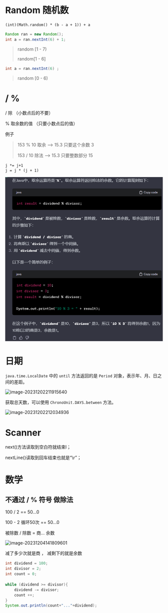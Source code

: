 # Random 随机数

`(int)(Math.random() * (b - a + 1)) + a`

```java
Random ran = new Random();
int a = ran.nextInt(6) + 1;
```

> random [1 - 7)
>
> random[1 - 6]

```java
int a = ran.nextInt(6) ;
```

> random [0 - 6)

# / %

/ 除 （小数点后的不要）

% 取余数的值 （只要小数点后的值）

例子

> 153 % 10  取余 --> 15.3  只要这个余数 3 
>
> 153 / 10 除法 --> 15.3 只要整数部分  15

```
j *= j+1
j = j * (j + 1)
```

![image-20231219131259052](https://raw.githubusercontent.com/knellwake/Notes/main/img/image-20231219131259052.png)

# 日期

`java.time.LocalDate` 中的 `until` 方法返回的是 `Period` 对象，表示年、月、日之间的差距。

![image-20231202211915640](https://raw.githubusercontent.com/GavinGroves/Notes/main/img/image-20231202211915640.png)

获取总天数，可以使用 `ChronoUnit.DAYS.between` 方法。

![image-20231202212034936](https://raw.githubusercontent.com/GavinGroves/Notes/main/img/image-20231202212034936.png)

# Scanner

next()方法读取到空白符就结束l；

nextLine()读取到回车结束也就是“\r”；

# 数学

## 不通过 / % 符号 做除法

100 / 2 == 50...0

100 - 2 循环50次 == 50...0

被除数 / 除数 = 商... 余数 

![image-20231204141809601](https://raw.githubusercontent.com/GavinGroves/Notes/main/img/image-20231204141809601.png)

减了多少次就是商 ， 减剩下的就是余数

```java
int dividend = 100;
int divisor = 2;
int count = 0;

while (dividend >= divisor){
    dividend -= divisor;
    count ++;
}
System.out.println(count+"..."+dividend);
```
